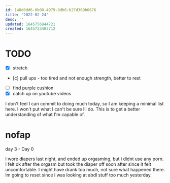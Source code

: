```yaml
---
id: 148d0dd6-0b08-4979-8db6-b27d369b0676
title: '2022-02-24'
desc: ''
updated: 1645756944721
created: 1645723403712
---
```


# TODO

- [x] stretch
- [c] pull ups - too tired and not enough strength, better to rest
- [ ] find purple cushion
- [x] catch up on youtube videos

I don't feel I can commit to doing much today, so I am keeping a minimal list here. I won't put what I can't be sure Ill do. This is to get a better understanding of what I'm capable of.



# nofap

day 3 - Day 0

I wore diapers last night, and ended up orgasming, but i didnt use any porn. I felt ok after the orgasm but took the diaper off soon after since it felt uncomfortable. I might have drank too much, not sure what happened there. Im going to reset since i was looking at abdl stuff too much yesterday.
